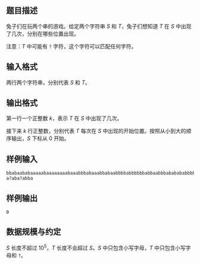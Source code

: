 ## 题目描述

兔子们在玩两个串的游戏。给定两个字符串 $S$ 和 $T$，兔子们想知道 $T$ 在 $S$ 中出现了几次，分别在哪些位置出现。

注意：$T$ 中可能有 $\texttt?$ 字符，这个字符可以匹配任何字符。

## 输入格式

两行两个字符串，分别代表 $S$ 和 $T$。

## 输出格式

第一行一个正整数 $k$，表示 $T$ 在 $S$ 中出现了几次。

接下来 $k$ 行正整数，分别代表 $T$ 每次在 $S$ 中出现的开始位置。按照从小到大的顺序输出，$S$ 下标从 $0$ 开始。

## 样例输入

```plain
bbabaababaaaaabaaaaaaaabaaabbbabaaabbabaabbbbabbbbbbabbaabbbababababbbbbbaaabaaabbbbbaabbbaabbbbabab
a?aba?abba
```

## 样例输出

```plain
0
```

## 数据规模与约定

$S$ 长度不超过 $10^5$，$T$ 长度不会超过 $S$。$S$ 中只包含小写字母，$T$ 中只包含小写字母和 $\texttt?$。